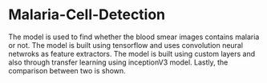 # Malaria-Cell-Detection
The model is used to find whether the blood smear images contains malaria or not.
The model is built using tensorflow and uses convolution neural netwroks as feature extractors.
The model is built using custom layers and also through transfer learning using inceptionV3 model.
Lastly, the comparison between two is shown.
